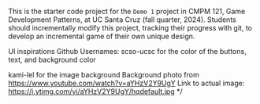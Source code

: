 This is the starter code project for the `Demo 1` project in CMPM 121, Game Development Patterns, at UC Santa Cruz (fall quarter, 2024). Students should incrementally modify this project, tracking their progress with git, to develop an incremental game of their own unique design.

UI inspirations Github Usernames:
scso-ucsc for the color of the buttons, text, and background color

kami-lel for the image background
Background photo from https://www.youtube.com/watch?v=aYHzV2Y9UgY
Link to actual image: https://i.ytimg.com/vi/aYHzV2Y9UgY/hqdefault.jpg \*/
